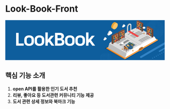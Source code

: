 # Look-Book-Front
![](https://github.com/reading-recommendation-site/Backend/blob/main/.github/source/look-book-logo.png?raw=true)
<br>

## 핵심 기능 소개
1. **open API를 활용한 인기 도서 추천**
2. **리뷰, 좋아요 등 도서관련 커뮤니티 기능 제공**
3. **도서 관련 상세 정보와 북마크 기능**
